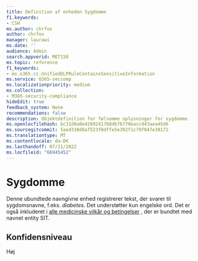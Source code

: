 ```yaml
---
title: Definition af enheden Sygdomme
f1.keywords:
- CSH
ms.author: chrfox
author: chrfox
manager: laurawi
ms.date: ''
audience: Admin
search.appverid: MET150
ms.topic: reference
f1_keywords:
- ms.o365.cc.UnifiedDLPRuleContainsSensitiveInformation
ms.service: O365-seccomp
ms.localizationpriority: medium
ms.collection:
- M365-security-compliance
hideEdit: true
feedback_system: None
recommendations: false
description: Objektdefinition for følsomme oplysninger for sygdomme.
ms.openlocfilehash: bc31d0a0e4269241768db76770eacc443aea45d6
ms.sourcegitcommit: 5aed330d8af523f0dffe5e392f1c79f047e38172
ms.translationtype: MT
ms.contentlocale: da-DK
ms.lasthandoff: 07/21/2022
ms.locfileid: "66945452"
---
```

# <a name="diseases"></a>Sygdomme

Denne ubundtede navngivne enhed registrerer tekst, der svarer til sygdomsnavne, f.eks. *diabetes*. Det understøtter kun engelske ord. Det er også inkluderet i [alle medicinske vilkår og betingelser](sit-defn-all-medical-terms-conditions.md) , der er bundtet med navnet entity SIT.

## <a name="confidence-level"></a>Konfidensniveau

Høj